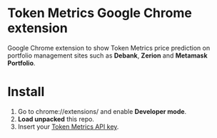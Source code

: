 # Token Metrics Google Chrome extension
Google Chrome extension to show Token Metrics price prediction on portfolio management sites such as **Debank**, **Zerion** and **Metamask Portfolio**.

# Install

1. Go to chrome://extensions/ and enable **Developer mode**.
2. **Load unpacked** this repo.
3. Insert your [Token Metrics API key](https://app.tokenmetrics.com/en/api?tab=api).
